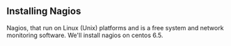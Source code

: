 Installing Nagios
-------------
Nagios, that run on Linux (Unix) platforms and is a free system and network monitoring software. We'll install nagios on centos 6.5.

